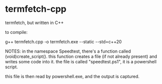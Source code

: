 # termfetch-cpp
termfetch, but written in C++

to compile:

g++ termfetch.cpp -o termfetch.exe --static --std=c++20

NOTES:
in the namespace Speedtest, there's a function called (void)create_script().
this function creates a file (if not already present) and writes some code into it.
the file is called "speedtest.ps1", it is a powershell script.

this file is then read by powershell.exe, and the output is captured.
